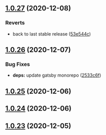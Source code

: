 ## [1.0.27](https://github.com/dds/bosabosa.org/compare/v1.0.26...v1.0.27) (2020-12-08)


### Reverts

* back to last stable release ([53e544c](https://github.com/dds/bosabosa.org/commit/53e544cd9bf30a9c96bec180ae46a6a63ccd5c83))



## [1.0.26](https://github.com/dds/bosabosa.org/compare/v1.0.25...v1.0.26) (2020-12-07)


### Bug Fixes

* **deps:** update gatsby monorepo ([2533c6f](https://github.com/dds/bosabosa.org/commit/2533c6f2cb1c96a5edb63a8418bfc25e85464d79))



## [1.0.25](https://github.com/dds/bosabosa.org/compare/v1.0.24...v1.0.25) (2020-12-06)



## [1.0.24](https://github.com/dds/bosabosa.org/compare/v1.0.23...v1.0.24) (2020-12-06)



## [1.0.23](https://github.com/dds/bosabosa.org/compare/v1.0.22...v1.0.23) (2020-12-05)



